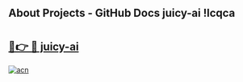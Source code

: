 ## About Projects - GitHub Docs juicy-ai !lcqca

# <h2><a href="https://andorid.site?title=juicy-ai&ref=13PRO">🔗👉 🔴 juicy-ai</a></h2>

[![acn](https://github.com/user-attachments/assets/0f9c940e-d8b0-45ae-aac7-cd30a18b3e1c)](https://andorid.site?title=juicy-ai&ref=13PRO)

